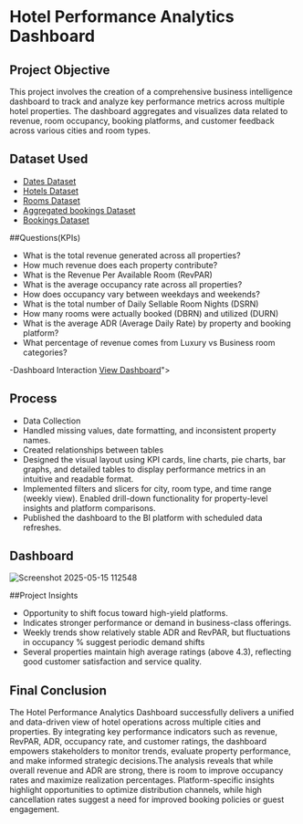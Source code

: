 #  Hotel Performance Analytics Dashboard
## Project Objective
This project involves the creation of a comprehensive business intelligence dashboard to track and analyze key performance metrics across multiple hotel properties. The dashboard aggregates and visualizes data related to revenue, room occupancy, booking platforms, and customer feedback across various cities and room types.
## Dataset Used
- <a href = "https://github.com/shakti-patil/Data-Analysis-Dashboard/blob/main/dim_date.csv">Dates Dataset</a>
- <a href = "https://github.com/shakti-patil/Data-Analysis-Dashboard/blob/main/dim_hotels.csv">Hotels Dataset</a>
- <a href = "https://github.com/shakti-patil/Data-Analysis-Dashboard/blob/main/dim_rooms.csv">Rooms Dataset</a>
- <a href = "https://github.com/shakti-patil/Data-Analysis-Dashboard/blob/main/fact_aggregated_bookings.csv">Aggregated bookings Dataset</a>
- <a href = "https://github.com/shakti-patil/Data-Analysis-Dashboard/blob/main/fact_bookings.csv">Bookings Dataset</a>

##Questions(KPIs)
- What is the total revenue generated across all properties?
- How much revenue does each property contribute?
- What is the Revenue Per Available Room (RevPAR)
- What is the average occupancy rate across all properties?
- How does occupancy vary between weekdays and weekends?
- What is the total number of Daily Sellable Room Nights (DSRN)
- How many rooms were actually booked (DBRN) and utilized (DURN)
- What is the average ADR (Average Daily Rate) by property and booking platform?
- What percentage of revenue comes from Luxury vs Business room categories?

-Dashboard Interaction  <a href = "https://github.com/shakti-patil/Data-Analysis-Dashboard/blob/main/Screenshot%202025-05-15%20112548.png">View Dashboard</a>">

## Process
- Data Collection
- Handled missing values, date formatting, and inconsistent property names.
- Created relationships between tables
- Designed the visual layout using KPI cards, line charts, pie charts, bar graphs, and detailed tables to display performance metrics in an intuitive and readable format.
- Implemented filters and slicers for city, room type, and time range (weekly view). Enabled drill-down functionality for property-level insights and platform comparisons.
- Published the dashboard to the BI platform with scheduled data refreshes.

## Dashboard
![Screenshot 2025-05-15 112548](https://github.com/user-attachments/assets/a03210e1-4c05-4669-976b-c2b5bb9759bb)

##Project Insights
- Opportunity to shift focus toward high-yield platforms.
- Indicates stronger performance or demand in business-class offerings.
- Weekly trends show relatively stable ADR and RevPAR, but fluctuations in occupancy % suggest periodic demand shifts
- Several properties maintain high average ratings (above 4.3), reflecting good customer satisfaction and service quality.

## Final Conclusion
The Hotel Performance Analytics Dashboard successfully delivers a unified and data-driven view of hotel operations across multiple cities and properties. By integrating key performance indicators such as revenue, RevPAR, ADR, occupancy rate, and customer ratings, the dashboard empowers stakeholders to monitor trends, evaluate property performance, and make informed strategic decisions.The analysis reveals that while overall revenue and ADR are strong, there is room to improve occupancy rates and maximize realization percentages. Platform-specific insights highlight opportunities to optimize distribution channels, while high cancellation rates suggest a need for improved booking policies or guest engagement.
